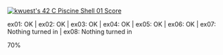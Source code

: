 [![kwuest's 42 C Piscine Shell 01 Score](https://badge42.vercel.app/api/v2/clb55h6z600300fkzy9cemaa4/project/2900198)](https://github.com/JaeSeoKim/badge42)

ex01: OK | ex02: OK | ex03: OK | ex04: OK | ex05: OK | ex06: OK | ex07: Nothing turned in | ex08: Nothing turned in

70%
